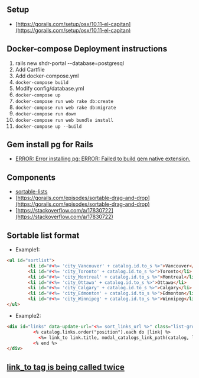 ## Setup
* [https://gorails.com/setup/osx/10.11-el-capitan](https://gorails.com/setup/osx/10.11-el-capitan)
## Docker-compose Deployment instructions
1. rails new shdr-portal --database=postgresql
2. Add Cartfile
3. Add docker-compose.yml
4. ```docker-compose build```
5. Modify config/database.yml
6. ```docker-compose up```
7. ```docker-compose run web rake db:create```
8. ```docker-compose run web rake db:migrate```
9. ```docker-compose run down```
10. ```docker-compose run web bundle install```
11. ```docker-compose up --build```
## Gem install pg for Rails
* [ERROR:  Error installing pg: ERROR: Failed to build gem native extension.](https://stackoverflow.com/a/39301829)
## Components
* [sortable-lists](http://railscasts.com/episodes/147-sortable-lists-revised?view=asciicast)
* [https://gorails.com/episodes/sortable-drag-and-drop](https://gorails.com/episodes/sortable-drag-and-drop)
* [https://stackoverflow.com/a/17830722](https://stackoverflow.com/a/17830722)
## Sortable list format
* Example1:
```html
<ul id="sortlist">
        <li id="#<%= 'city_Vancouver' + catalog.id.to_s %>">Vancouver</li>
        <li id="#<%= 'city_Toronto' + catalog.id.to_s %>">Toronto</li>
        <li id="#<%= 'city_Montreal' + catalog.id.to_s %>">Montreal</li>
        <li id="#<%= 'city_Ottawa' + catalog.id.to_s %>">Ottawa</li>
        <li id="#<%= 'city_Calgary' + catalog.id.to_s %>">Calgary</li>
        <li id="#<%= 'city_Edmonton' + catalog.id.to_s %>">Edmonton</li>
        <li id="#<%= 'city_Winnipeg' + catalog.id.to_s %>">Winnipeg</li>
</ul>
```
* Example2:
```html
<div id="links" data-update-url="<%= sort_links_url %>" class="list-group list-group-justified">
          <% catalog.links.order("position").each do |link| %>
            <%= link_to link.title, modal_catalogs_link_path(catalog, link), remote: true, title: link.content, 'id' => "link_"+link.id.to_s, 'class' => 'list-group-item', 'data-toggle' => 'tooltip', 'data-placement' => 'top' %>
          <% end %>
</div>
```
## [link_to tag is being called twice](https://stackoverflow.com/a/45751736)

